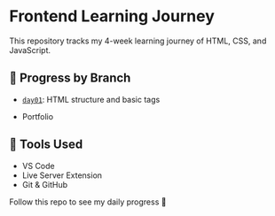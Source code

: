 # Frontend Learning Journey

This repository tracks my 4-week learning journey of HTML, CSS, and JavaScript.

## 📅 Progress by Branch
- [`day01`](https://github.com/aditya12696/frontend-learning-journey/blob/day01): HTML structure and basic tags
  
- Portfolio

## 🔧 Tools Used
- VS Code
- Live Server Extension
- Git & GitHub

Follow this repo to see my daily progress 🚀

